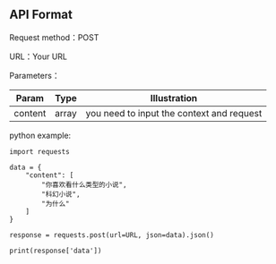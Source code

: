 ## API Format

Request method：POST

URL：Your URL

Parameters：

|  Param   |  Type  |  Illustration  |
|  :-:  | :-:  |  :-:  |
| content  | array | you need to input the context and request |


python example:
```
import requests

data = {
	"content": [
		"你喜欢看什么类型的小说",
		"科幻小说",
		"为什么"
	]
}

response = requests.post(url=URL, json=data).json()

print(response['data'])
```

